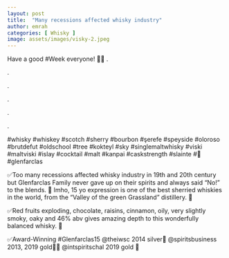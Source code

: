 ```yaml
---
layout: post
title:  "Many recessions affected whisky industry"
author: emrah
categories: [ Whisky ]
image: assets/images/visky-2.jpeg
---
```

Have a good #Week everyone! 🥃🥃
.

.

.

.

.

.

#whisky #whiskey #scotch #sherry #bourbon #şerefe #speyside #oloroso #brutdefut #oldschool #tree #kokteyl #sky #singlemaltwhisky #viski #maltviski #islay #cocktail #malt #kanpai #caskstrength #slainte #🥃 #glenfarclas

✅Too many recessions affected whisky industry in 19th and 20th century but Glenfarclas Family never gave up on their spirits and always said “No!” to the blends. 👊
Imho, 15 yo expression is one of the best sherried whiskies in the world, from the “Valley of the green Grassland” distillery. 🥃

✅Red fruits exploding, chocolate, raisins, cinnamon, oily, very slightly smoky, oaky and 46% abv gives amazing depth to this wonderfully balanced whisky. 🥃

✅Award-Winning #Glenfarclas15
@theiwsc 2014 silver🥈
@spiritsbusiness 2013, 2019 gold🥇🥇
@intspiritschal 2019 gold 🥇
